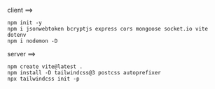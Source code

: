 client ==>

    npm init -y
    npm i jsonwebtoken bcryptjs express cors mongoose socket.io vite dotenv
    npm i nodemon -D
    


server ==>

    npm create vite@latest .
    npm install -D tailwindcss@3 postcss autoprefixer
    npx tailwindcss init -p
